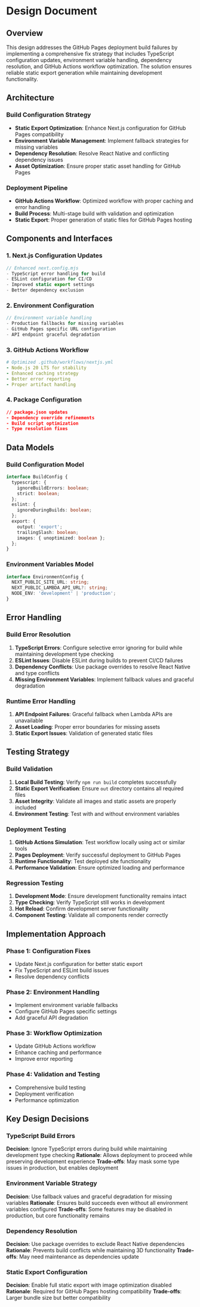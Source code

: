 # Design Document

## Overview

This design addresses the GitHub Pages deployment build failures by implementing a comprehensive fix strategy that includes TypeScript configuration updates, environment variable handling, dependency resolution, and GitHub Actions workflow optimization. The solution ensures reliable static export generation while maintaining development functionality.

## Architecture

### Build Configuration Strategy
- **Static Export Optimization**: Enhance Next.js configuration for GitHub Pages compatibility
- **Environment Variable Management**: Implement fallback strategies for missing variables
- **Dependency Resolution**: Resolve React Native and conflicting dependency issues
- **Asset Optimization**: Ensure proper static asset handling for GitHub Pages

### Deployment Pipeline
- **GitHub Actions Workflow**: Optimized workflow with proper caching and error handling
- **Build Process**: Multi-stage build with validation and optimization
- **Static Export**: Proper generation of static files for GitHub Pages hosting

## Components and Interfaces

### 1. Next.js Configuration Updates
```typescript
// Enhanced next.config.mjs
- TypeScript error handling for build
- ESLint configuration for CI/CD
- Improved static export settings
- Better dependency exclusion
```

### 2. Environment Configuration
```typescript
// Environment variable handling
- Production fallbacks for missing variables
- GitHub Pages specific URL configuration
- API endpoint graceful degradation
```

### 3. GitHub Actions Workflow
```yaml
# Optimized .github/workflows/nextjs.yml
- Node.js 20 LTS for stability
- Enhanced caching strategy
- Better error reporting
- Proper artifact handling
```

### 4. Package Configuration
```json
// package.json updates
- Dependency override refinements
- Build script optimization
- Type resolution fixes
```

## Data Models

### Build Configuration Model
```typescript
interface BuildConfig {
  typescript: {
    ignoreBuildErrors: boolean;
    strict: boolean;
  };
  eslint: {
    ignoreDuringBuilds: boolean;
  };
  export: {
    output: 'export';
    trailingSlash: boolean;
    images: { unoptimized: boolean };
  };
}
```

### Environment Variables Model
```typescript
interface EnvironmentConfig {
  NEXT_PUBLIC_SITE_URL: string;
  NEXT_PUBLIC_LAMBDA_API_URL?: string;
  NODE_ENV: 'development' | 'production';
}
```

## Error Handling

### Build Error Resolution
1. **TypeScript Errors**: Configure selective error ignoring for build while maintaining development type checking
2. **ESLint Issues**: Disable ESLint during builds to prevent CI/CD failures
3. **Dependency Conflicts**: Use package overrides to resolve React Native and type conflicts
4. **Missing Environment Variables**: Implement fallback values and graceful degradation

### Runtime Error Handling
1. **API Endpoint Failures**: Graceful fallback when Lambda APIs are unavailable
2. **Asset Loading**: Proper error boundaries for missing assets
3. **Static Export Issues**: Validation of generated static files

## Testing Strategy

### Build Validation
1. **Local Build Testing**: Verify `npm run build` completes successfully
2. **Static Export Verification**: Ensure `out` directory contains all required files
3. **Asset Integrity**: Validate all images and static assets are properly included
4. **Environment Testing**: Test with and without environment variables

### Deployment Testing
1. **GitHub Actions Simulation**: Test workflow locally using act or similar tools
2. **Pages Deployment**: Verify successful deployment to GitHub Pages
3. **Runtime Functionality**: Test deployed site functionality
4. **Performance Validation**: Ensure optimized loading and performance

### Regression Testing
1. **Development Mode**: Ensure development functionality remains intact
2. **Type Checking**: Verify TypeScript still works in development
3. **Hot Reload**: Confirm development server functionality
4. **Component Testing**: Validate all components render correctly

## Implementation Approach

### Phase 1: Configuration Fixes
- Update Next.js configuration for better static export
- Fix TypeScript and ESLint build issues
- Resolve dependency conflicts

### Phase 2: Environment Handling
- Implement environment variable fallbacks
- Configure GitHub Pages specific settings
- Add graceful API degradation

### Phase 3: Workflow Optimization
- Update GitHub Actions workflow
- Enhance caching and performance
- Improve error reporting

### Phase 4: Validation and Testing
- Comprehensive build testing
- Deployment verification
- Performance optimization

## Key Design Decisions

### TypeScript Build Errors
**Decision**: Ignore TypeScript errors during build while maintaining development type checking
**Rationale**: Allows deployment to proceed while preserving development experience
**Trade-offs**: May mask some type issues in production, but enables deployment

### Environment Variable Strategy
**Decision**: Use fallback values and graceful degradation for missing variables
**Rationale**: Ensures build succeeds even without all environment variables configured
**Trade-offs**: Some features may be disabled in production, but core functionality remains

### Dependency Resolution
**Decision**: Use package overrides to exclude React Native dependencies
**Rationale**: Prevents build conflicts while maintaining 3D functionality
**Trade-offs**: May need maintenance as dependencies update

### Static Export Configuration
**Decision**: Enable full static export with image optimization disabled
**Rationale**: Required for GitHub Pages hosting compatibility
**Trade-offs**: Larger bundle size but better compatibility